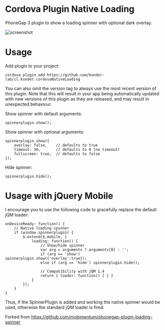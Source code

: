 Cordova Plugin Native Loading
===============================

PhoneGap 3 plugin to show a loading spinner with optional dark overlay.

![screenshot](https://raw.github.com/kunder-lab/cl.kunder.cordovaNativeLoading/master/screenshot.png "Screenshot")

Usage
=====

Add plugin to your project:

    cordova plugin add https://github.com/kunder-lab/cl.kunder.cordovaNativeLoading


You can also omit the version tag to always use the most recent version of this plugin. Note that this will result in your app being automatically updated with new versions of this plugin as they are released, and may result in unexpected behaviour.

Show spinner with default arguments:

    spinnerplugin.show();

Show spinner with optional arguments:

    spinnerplugin.show({
        overlay: false,    // defaults to true
        timeout: 30,       // defaults to 0 (no timeout)
        fullscreen: true,  // defaults to false
    });

Hide spinner:

    spinnerplugin.hide();

Usage with jQuery Mobile
========================

I encourage you to use the following code to gracefully replace the default jQM loader:

    onDeviceReady: function() {
		// Native loading spinner
		if (window.spinnerplugin) {
			$.extend($.mobile, {
				loading: function() {
					// Show/hide spinner
					var arg = arguments ? arguments[0] : '';
					if (arg == 'show') spinnerplugin.show({'overlay':true});
					else if (arg == 'hide') spinnerplugin.hide();

					// Compatibility with jQM 1.4
					return { loader: function() { } }
				}
			});
		}
	}

Thus, if the SpinnerPlugin is added and working the native spinner would be used, otherwise the standard jQM loader is fired.

Forked from https://github.com/mobimentum/phonegap-plugin-loading-spinner
